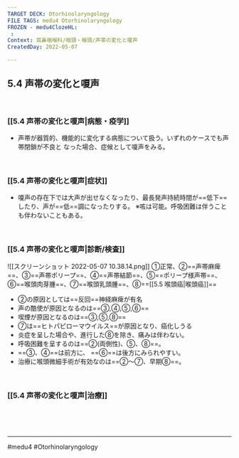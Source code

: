 ```yaml
---
TARGET DECK: Otorhinolaryngology
FILE TAGS: medu4 Otorhinolaryngology
FROZEN - medu4ClozeHL:
 : 
Context: 耳鼻咽喉科/咽頭・喉頭/声帯の変化と嗄声
CreatedDay: 2022-05-07

---
```


## 5.4 声帯の変化と嗄声

<br>

### [[5.4 声帯の変化と嗄声|病態・疫学]]
 * 声帯が器質的、機能的に変化する病態について扱う。いずれのケースでも声帯閉鎖が不良と なった場合、症候として嗄声をみる。

<br>

### [[5.4 声帯の変化と嗄声|症状]]
 * 嗄声の存在下では大声が出せなくなったり、最長発声持続時間が==低下==したり、声が==低==調になったりする。
 ※咳は可能。呼吸困難は伴うことも伴わないこともある。
<!--ID: 1651896783655-->


<br>

### [[5.4 声帯の変化と嗄声|診断/検査]]
![[スクリーンショット 2022-05-07 10.38.14.png]]
①正常、②==声帯麻痺==、③==声帯ポリープ==、④==声帯結節==、⑤==ポリープ様声帯==、⑥==喉頭肉芽腫==、⑦==喉頭乳頭腫==、⑧==[[5.5 喉頭癌|喉頭癌]]==
* ②の原因としては==反回==神経麻痺が有名
* 声の酷使が原因となるのは==③,④,⑤,⑥==
* 喫煙が原因となるのは==③,⑤,⑧==
* ⑦は==ヒトパピローマウイルス==が原因となり、癌化しうる
* 炎症を呈した場合や、進行した⑧を除き、痛みは伴わない。
* 呼吸困難を呈するのは==②(両側性)、⑤、⑧==。
* ==③、④==は前方に、 ==⑥==は後方にみられやすい。
* 治療に喉頭微細手術が有効なのは==②〜⑦、早期⑧==。
<!--ID: 1651896783665-->




<br>

### [[5.4 声帯の変化と嗄声|治療]]


<br><br><br>

---
#medu4 #Otorhinolaryngology 